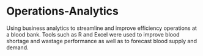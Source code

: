# Operations-Analytics
Using business analytics to streamline and improve efficiency operations at a blood bank. Tools such as R and Excel were used to improve blood shortage and wastage performance as well as to forecast blood supply and demand. 
